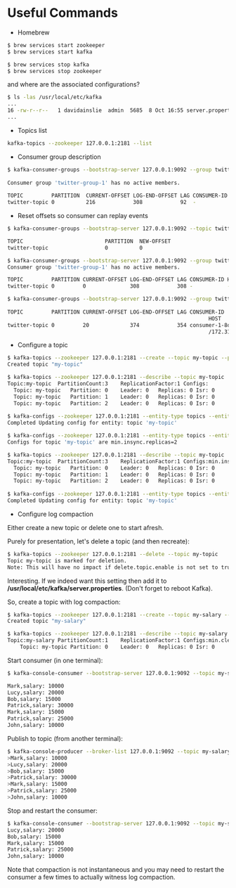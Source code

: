 # Useful Commands

- Homebrew

```bash
$ brew services start zookeeper
$ brew services start kafka

$ brew services stop kafka
$ brew services stop zookeeper
```

and where are the associated configurations?

```bash
$ ls -las /usr/local/etc/kafka
...
16 -rw-r--r--   1 davidainslie  admin  5685  8 Oct 16:55 server.properties
...
```

- Topics list

```bash
kafka-topics --zookeeper 127.0.0.1:2181 --list
```

- Consumer group description

```bash
$ kafka-consumer-groups --bootstrap-server 127.0.0.1:9092 --group twitter-group-1 --describe
  
Consumer group 'twitter-group-1' has no active members.
  
TOPIC         PARTITION  CURRENT-OFFSET LOG-END-OFFSET LAG CONSUMER-ID HOST CLIENT-ID
twitter-topic 0          216            308            92  -           -    -
```

- Reset offsets so consumer can replay events

```bash
$ kafka-consumer-groups --bootstrap-server 127.0.0.1:9092 --topic twitter-topic --group twitter-group-1 --reset-offsets --execute --to-earliest

TOPIC                          PARTITION  NEW-OFFSET
twitter-topic                  0          0

$ kafka-consumer-groups --bootstrap-server 127.0.0.1:9092 --group twitter-group-1 --describe
Consumer group 'twitter-group-1' has no active members.

TOPIC         PARTITION CURRENT-OFFSET LOG-END-OFFSET LAG CONSUMER-ID HOST CLIENT-ID
twitter-topic 0         0              308            308 -           -    -

$ kafka-consumer-groups --bootstrap-server 127.0.0.1:9092 --group twitter-group-1 --describe
  
TOPIC         PARTITION CURRENT-OFFSET LOG-END-OFFSET LAG CONSUMER-ID
                                                                HOST        CLIENT-ID
twitter-topic 0         20             374            354 consumer-1-8dbd81ed-ee53-40f9-a414-3c54918cbfdf                                  
                                                                /172.31.0.1 consumer-1
```

- Configure a topic

```bash
$ kafka-topics --zookeeper 127.0.0.1:2181 --create --topic my-topic --partitions 3 --replication-factor 1
Created topic "my-topic"

$ kafka-topics --zookeeper 127.0.0.1:2181 --describe --topic my-topic
Topic:my-topic	PartitionCount:3	ReplicationFactor:1	Configs:
  Topic: my-topic	Partition: 0	Leader: 0	Replicas: 0	Isr: 0
  Topic: my-topic	Partition: 1	Leader: 0	Replicas: 0	Isr: 0
  Topic: my-topic	Partition: 2	Leader: 0	Replicas: 0	Isr: 0
  
$ kafka-configs --zookeeper 127.0.0.1:2181 --entity-type topics --entity-name my-topic --alter --add-config min.insync.replicas=2
Completed Updating config for entity: topic 'my-topic'

$ kafka-configs --zookeeper 127.0.0.1:2181 --entity-type topics --entity-name my-topic --describe
Configs for topic 'my-topic' are min.insync.replicas=2

$ kafka-topics --zookeeper 127.0.0.1:2181 --describe --topic my-topic
Topic:my-topic	PartitionCount:3	ReplicationFactor:1	Configs:min.insync.replicas=2
  Topic: my-topic	Partition: 0	Leader: 0	Replicas: 0	Isr: 0
  Topic: my-topic	Partition: 1	Leader: 0	Replicas: 0	Isr: 0
  Topic: my-topic	Partition: 2	Leader: 0	Replicas: 0	Isr: 0
  
$ kafka-configs --zookeeper 127.0.0.1:2181 --entity-type topics --entity-name my-topic --alter --delete-config min.insync.replicas
Completed Updating config for entity: topic 'my-topic'	
```

- Configure log compaction

Either create a new topic or delete one to start afresh.

Purely for presentation, let's delete a topic (and then recreate):

```bash
$ kafka-topics --zookeeper 127.0.0.1:2181 --delete --topic my-topic
Topic my-topic is marked for deletion.
Note: This will have no impact if delete.topic.enable is not set to true
```

Interesting. If we indeed want this setting then add it to **/usr/local/etc/kafka/server.properties**. (Don't forget to reboot Kafka).

So, create a topic with log compaction:

```bash
$ kafka-topics --zookeeper 127.0.0.1:2181 --create --topic my-salary --partitions 1 --replication-factor 1 --config cleanup.policy=compact --config min.cleanable.dirty.ratio=0.001 --config segment.ms=5000
Created topic "my-salary"

$ kafka-topics --zookeeper 127.0.0.1:2181 --describe --topic my-salary
Topic:my-salary	PartitionCount:1	ReplicationFactor:1	Configs:min.cleanable.dirty.ratio=0.001,cleanup.policy=compact,segment.ms=5000
	Topic: my-topic	Partition: 0	Leader: 0	Replicas: 0	Isr: 0
```

Start consumer (in one terminal):

```bash
$ kafka-console-consumer --bootstrap-server 127.0.0.1:9092 --topic my-salary --from-beginning --property print.key=true --property key.separator=,

Mark,salary: 10000
Lucy,salary: 20000
Bob,salary: 15000
Patrick,salary: 30000
Mark,salary: 15000
Patrick,salary: 25000
John,salary: 10000
```

Publish to topic (from another terminal):

```bash
$ kafka-console-producer --broker-list 127.0.0.1:9092 --topic my-salary --property parse.key=true --property key.separator=,
>Mark,salary: 10000
>Lucy,salary: 20000
>Bob,salary: 15000
>Patrick,salary: 30000
>Mark,salary: 15000
>Patrick,salary: 25000
>John,salary: 10000
```

Stop and restart the consumer:

```bash
$ kafka-console-consumer --bootstrap-server 127.0.0.1:9092 --topic my-salary --from-beginning --property print.key=true --property key.separator=,
Lucy,salary: 20000
Bob,salary: 15000
Mark,salary: 15000
Patrick,salary: 25000
John,salary: 10000
```

Note that compaction is not instantaneous and you may need to restart the consumer a few times to actually witness log compaction.